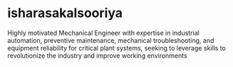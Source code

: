 # isharasakalsooriya
Highly motivated Mechanical Engineer with expertise in industrial automation, preventive maintenance, mechanical troubleshooting, and equipment reliability for critical plant systems, seeking to leverage skills to revolutionize the industry and improve working environments
